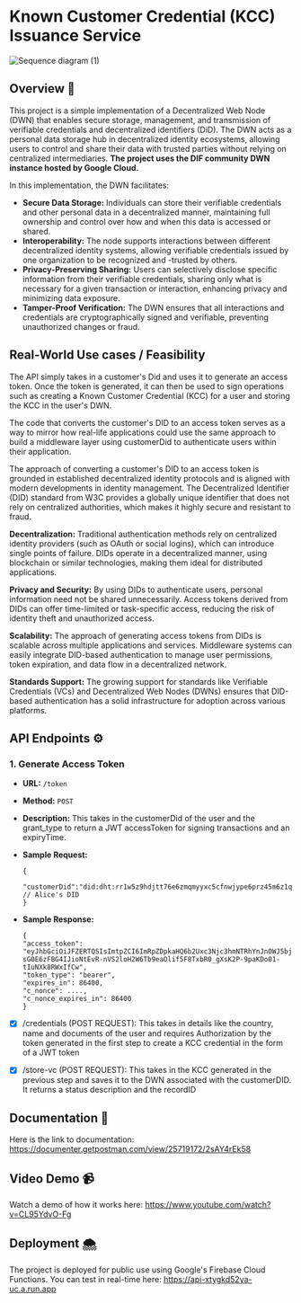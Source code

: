# Known Customer Credential (KCC) Issuance Service
![Sequence diagram (1)](https://github.com/user-attachments/assets/eeade685-2fd3-4a5f-b831-896a25c077d8)


## Overview 🌳
This project is a simple implementation of a Decentralized Web Node (DWN) that enables secure storage, management, and transmission of verifiable credentials and decentralized identifiers (DiD). The DWN acts as a personal data storage hub in decentralized identity ecosystems, allowing users to control and share their data with trusted parties without relying on centralized intermediaries. **The project uses the DIF community DWN instance hosted by Google Cloud.**

In this implementation, the DWN facilitates:

- **Secure Data Storage:** Individuals can store their verifiable credentials and other personal data in a decentralized manner, maintaining full ownership and control over how and when this data is accessed or shared.
- **Interoperability:** The node supports interactions between different decentralized identity systems, allowing verifiable credentials issued by one organization to be recognized and -trusted by others.
- **Privacy-Preserving Sharing:** Users can selectively disclose specific information from their verifiable credentials, sharing only what is necessary for a given transaction or interaction, enhancing privacy and minimizing data exposure.
- **Tamper-Proof Verification:** The DWN ensures that all interactions and credentials are cryptographically signed and verifiable, preventing unauthorized changes or fraud.


## Real-World Use cases / Feasibility
The API simply takes in a customer's Did and uses it to generate an access token. Once the token is generated, it can then be used to sign operations such as creating a Known Customer Credential (KCC) for a user and storing the KCC in the user's DWN. 

The code that converts the customer's DID to an access token serves as a way to mirror how real-life applications could use the same approach to build a middleware layer using customerDid to authenticate users within their application. 

The approach of converting a customer's DID to an access token is grounded in established decentralized identity protocols and is aligned with modern developments in identity management. The Decentralized Identifier (DID) standard from W3C provides a globally unique identifier that does not rely on centralized authorities, which makes it highly secure and resistant to fraud.

**Decentralization:** Traditional authentication methods rely on centralized identity providers (such as OAuth or social logins), which can introduce single points of failure. DIDs operate in a decentralized manner, using blockchain or similar technologies, making them ideal for distributed applications.

**Privacy and Security:** By using DIDs to authenticate users, personal information need not be shared unnecessarily. Access tokens derived from DIDs can offer time-limited or task-specific access, reducing the risk of identity theft and unauthorized access.

**Scalability:** The approach of generating access tokens from DIDs is scalable across multiple applications and services. Middleware systems can easily integrate DID-based authentication to manage user permissions, token expiration, and data flow in a decentralized network.

**Standards Support:** The growing support for standards like Verifiable Credentials (VCs) and Decentralized Web Nodes (DWNs) ensures that DID-based authentication has a solid infrastructure for adoption across various platforms.

## API Endpoints ⚙️

### 1. Generate Access Token
- **URL:**  `/token`
- **Method:** `POST`
- **Description:** This takes in the customerDid of the user and the grant_type to return a JWT accessToken for signing transactions and an expiryTime.
  
- **Sample Request:**
  ```
  {
    "customerDid":"did:dht:rr1w5z9hdjtt76e6zmqmyyxc5cfnwjype6prz45m6z1qsbm8yjao" // Alice's DID
  }
  ```
  
- **Sample Response:**
  ```
  {
  "access_token": "eyJhbGciOiJFZERTQSIsImtpZCI6ImRpZDpkaHQ6b2Uxc3Njc3hmNTRhYnJnOWJ5bjZkcXd1anM2Z3RmbXNuOGI2cG5oNGZ4MzMxZzg0N2pieSMwIn0.eyJzdWIiOiJkaWQ6ZGh0OnJyMXc1ejloZGp0dDc2ZTZ6bXFteXl4YzVjZm53anlwZTZwcno0NW02ejFxc2JtOHlqYW8iLCJpc3MiOiJkaWQ6ZGh0Om9lMXNzY3N4ZjU0YWJyZzlieW42ZHF3dWpzNmd0Zm1zbjhiNnBuaDRmeDMzMWc4NDdqYnkiLCJpYXQiOjE3Mjk2OTQyMzYsImV4cCI6MTcyOTc4MDYzNn0.ikfiI2c-sG0E6zFBG4IJioNtEvR-nVS2loH2W6Tb9eaOlif5F8TxbR0_gXsK2P-9paKDo01-tIuNXk8RWxIfCw",
  "token_type": "bearer",
  "expires_in": 86400,
  "c_nonce": ....,
  "c_nonce_expires_in": 86400
  }
  ```    
- [x] /credentials (POST REQUEST): This takes in details like the country, name and documents of the user and requires Authorization by the token generated in the first step to create a KCC credential in the form of a JWT token

- [x] /store-vc (POST REQUEST): This takes in the KCC generated in the previous step and saves it to the DWN associated with the customerDID. It returns a status description and the recordID



## Documentation 📃
Here is the link to documentation: https://documenter.getpostman.com/view/25719172/2sAY4rEk58


## Video Demo 📹
Watch a demo of how it works here: https://www.youtube.com/watch?v=CL95YdvO-Fg

## Deployment 🌨️
The project is deployed for public use using Google's Firebase Cloud Functions. You can test in real-time here: https://api-xtygkd52ya-uc.a.run.app
